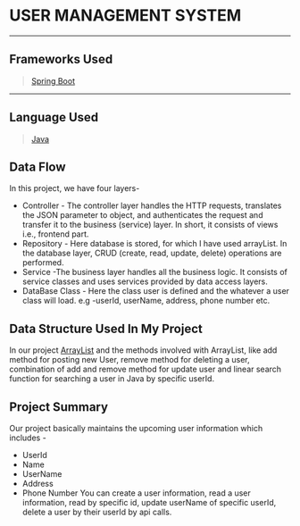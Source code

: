 # USER MANAGEMENT SYSTEM
_ _ _
## Frameworks Used
> [Spring Boot](https://spring.io/projects/spring-boot)
_ _ _
## Language Used
> [Java](https://www.java.com/en/)
## Data Flow
In this project, we have four layers-

* Controller - The controller layer handles the HTTP requests, translates the JSON parameter to object, and authenticates the request and transfer it to the business (service) layer. In short, it consists of views i.e., frontend part.
* Repository - Here database is stored, for which I have used arrayList. In the database layer, CRUD (create, read, update, delete) operations are performed.
* Service -The business layer handles all the business logic. It consists of service classes and uses services provided by data access layers.
* DataBase Class - Here the class user is defined and the whatever a user class will load. e.g -userId, userName, address, phone number etc.
## Data Structure Used In My Project
In our project [ArrayList](https://docs.oracle.com/javase/8/docs/api/java/util/ArrayList.html) and the methods involved with ArrayList, like add method for posting new User, remove method for deleting a user, combination of add and remove method for update user and linear search function for searching a user in Java by specific userId.
## Project Summary
Our project basically maintains the upcoming user information which includes -

* UserId
* Name
* UserName
* Address
* Phone Number
You can create a user information, read a user information, read by specific id, update userName of specific userId, delete a user by their userId by api calls.
